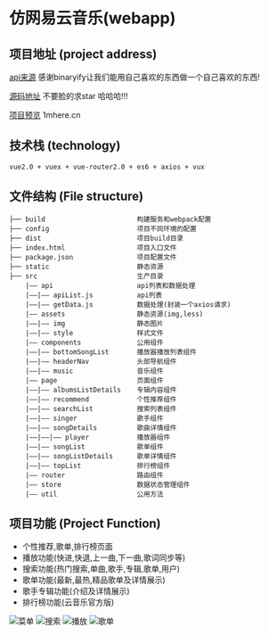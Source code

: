 # 仿网易云音乐(webapp)

## 项目地址 (project address)


[api来源](https://binaryify.github.io/NeteaseCloudMusicApi/#/)   感谢binaryify让我们能用自己喜欢的东西做一个自己喜欢的东西!  

[源码地址](https://github.com/webfansplz/xcMusic)     不要脸的求star 哈哈哈!!!

[项目预览](http://1mhere.cn)       1mhere.cn  


## 技术栈 (technology)

```
vue2.0 + vuex + vue-router2.0 + es6 + axios + vux
```

## 文件结构 (File structure)


```
├── build                       构建服务和webpack配置
├── config                      项目不同环境的配置
├── dist                        项目build目录
├── index.html                  项目入口文件
├── package.json                项目配置文件
├── static       	            静态资源
├── src                         生产目录
    |—— api                     api列表和数据处理
    |——|—— apiList.js           api列表
    |——|—— getData.js           数据处理(封装一个axios请求)    
    |—— assets                  静态资源(img,less)
    |——|—— img                  静态图片
    |——|—— style                样式文件  
    |—— components              公用组件
    |——|—— bottomSongList       播放器播放列表组件  
    |——|—— headerNav            头部导航组件
    |——|—— music                音乐组件
    |—— page                    页面组件
    |——|—— albumsListDetails    专辑内容组件 
    |——|—— recommend            个性推荐组件
    |——|—— searchList           搜索列表组件
    |——|—— singer               歌手组件
    |——|—— songDetails          歌曲详情组件
    |——|——|—— player            播放器组件
    |——|—— songList             歌单组件
    |——|—— songListDetails      歌单详情组件
    |——|—— topList              排行榜组件
    |—— router                  路由组件
    |—— store                   数据状态管理组件
    |—— util                    公用方法
```

## 项目功能 (Project Function)

-   个性推荐,歌单,排行榜页面   
-   播放功能(快进,快退,上一曲,下一曲,歌词同步等)
-   搜索功能(热门搜索,单曲,歌手,专辑,歌单,用户) 
-   歌单功能(最新,最热,精品歌单及详情展示)
-   歌手专辑功能(介绍及详情展示) 
-   排行榜功能(云音乐官方版)

![菜单](https://github.com/webfansplz/xcMusic/tree/master/static/index.gif?raw=true)
![搜索](https://github.com/webfansplz/xcMusic/tree/master/static/search.gif?raw=true)
![播放](https://github.com/webfansplz/xcMusic/tree/master/static/player.gif?raw=true)
![歌单](https://github.com/webfansplz/xcMusic/tree/master/static/list.gif?raw=true)